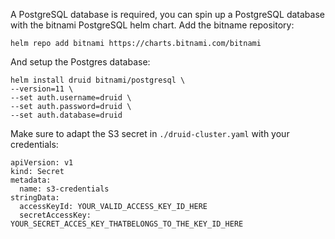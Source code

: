A PostgreSQL database is required, you can spin up a PostgreSQL database with the bitnami PostgreSQL helm chart.
Add the bitname repository:

    helm repo add bitnami https://charts.bitnami.com/bitnami

And setup the Postgres database:

    helm install druid bitnami/postgresql \
    --version=11 \
    --set auth.username=druid \
    --set auth.password=druid \
    --set auth.database=druid

Make sure to adapt the S3 secret in `./druid-cluster.yaml` with your credentials:

    apiVersion: v1
    kind: Secret
    metadata:
      name: s3-credentials
    stringData:
      accessKeyId: YOUR_VALID_ACCESS_KEY_ID_HERE
      secretAccessKey: YOUR_SECRET_ACCES_KEY_THATBELONGS_TO_THE_KEY_ID_HERE